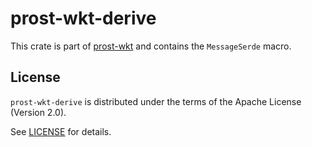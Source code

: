 # prost-wkt-derive

This crate is part of [prost-wkt](https://github.com/fdeantoni/prost-wkt) and contains the
`MessageSerde` macro. 

## License

`prost-wkt-derive` is distributed under the terms of the Apache License (Version 2.0).

See [LICENSE](../LICENSE) for details.

